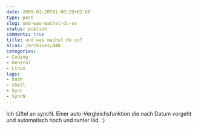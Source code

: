 ```yaml
---
date: 2009-01-20T01:00:29+02:00
type: post
slug: und-was-machst-du-so
status: publish
comments: true
title: und was machst du so?
alias: /archives/448
categories:
- Coding
- General
- Linux
tags:
- bash
- shell
- Sync
- SyncN
---
```


Ich tüftel an syncN. Einer auto-Vergleichsfunktion die nach Datum vorgeht und automatisch hoch und runter läd. :)
